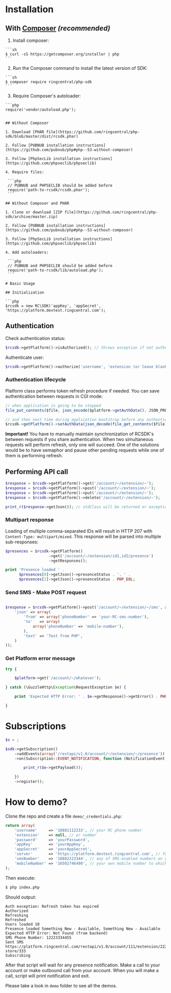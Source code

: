 # Installation

## With [Composer](http://getcomposer.org) *(recommended)*
  
  1. Install composer:
    
    ```sh
    $ curl -sS https://getcomposer.org/installer | php
    ```
  
  2. Run the Composer command to install the latest version of SDK:
  
    ```sh
    $ composer require ringcentral/php-sdk
    ```

  3. Require Composer's autoloader:
    
    ```php
    require('vendor/autoload.php');
   ```

## Without Composer

  1. Download [PHAR file](https://github.com/ringcentral/php-sdk/blob/master/dist/rcsdk.phar)
  
  2. Follow [PUBNUB installation instructions](https://github.com/pubnub/php#php--53-without-composer)
  
  3. Follow [PhpSecLib installation instructions](https://github.com/phpseclib/phpseclib)
  
  4. Require files:
  
    ```php
    // PUBNUB and PHPSECLIB should be added before
    require('path-to-rcsdk/rcsdk.phar');
    ```

## Without Composer and PHAR
    
  1. Clone or download [ZIP file](https://github.com/ringcentral/php-sdk/archive/master.zip)

  2. Follow [PUBNUB installation instructions](https://github.com/pubnub/php#php--53-without-composer)
  
  3. Follow [PhpSecLib installation instructions](https://github.com/phpseclib/phpseclib)
  
  4. Add autoloaders:
  
    ```php
    // PUBNUB and PHPSECLIB should be added before
    require('path-to-rcsdk/lib/autoload.php');
    ```
    
# Basic Usage

## Initialization

```php
$rcsdk = new RC\SDK('appKey', 'appSecret', 'https://platform.devtest.ringcentral.com');
```

## Authentication

Check authentication status:

```php
$rcsdk->getPlatform()->isAuthorized(); // throws exception if not authorized after automatic refresh
```

Authenticate user:

```php
$rcsdk->getPlatform()->authorize('username', 'extension (or leave blank)', 'password', true); // change true to false to not remember user
```

### Authentication lifecycle

Platform class performs token refresh procedure if needed. You can save authentication between requests in CGI mode:

```js
// when application is going to be stopped
file_put_contents($file, json_encode($platform->getAuthData(), JSON_PRETTY_PRINT));

// and then next time during application bootstrap before any authentication checks:
$rcsdk->getPlatform()->setAuthData(json_decode(file_get_contents($file));
```

**Important!** You have to manually maintain synchronization of RCSDK's between requests if you share authentication.
When two simultaneous requests will perform refresh, only one will succeed. One of the solutions would be to have
semaphor and pause other pending requests while one of them is performing refresh.

## Performing API call

```php
$response = $rcsdk->getPlatform()->get('/account/~/extension/~');
$response = $rcsdk->getPlatform()->post('/account/~/extension/~');
$response = $rcsdk->getPlatform()->put('/account/~/extension/~');
$response = $rcsdk->getPlatform()->delete('/account/~/extension/~');

print_r($response->getJson()); // stdClass will be returned or exception if Content-Type is not JSON
```

### Multipart response

Loading of multiple comma-separated IDs will result in HTTP 207 with `Content-Type: multipart/mixed`. This response will
be parsed into multiple sub-responses:

```php
$presences = $rcsdk->getPlatform()
                   ->get('/account/~/extension/id1,id2/presence')
                   ->getResponses();

print 'Presence loaded ' .
      $presences[0]->getJson()->presenceStatus . ', ' .
      $presences[1]->getJson()->presenceStatus . PHP_EOL;
```

### Send SMS - Make POST request

```php

$response = $rcsdk->getPlatform()->post('/account/~/extension/~/sms', array(
    'json' => array(
        'from' => array('phoneNumber' => 'your-RC-sms-number'),
        'to'   => array(
            array('phoneNumber' => 'mobile-number'),
        ),
        'text' => 'Test from PHP',
    )
));
```

### Get Platform error message

```php
try {

    $platform->get('/account/~/whatever');

} catch (\GuzzleHttp\Exception\RequestException $e) {

    print 'Expected HTTP Error: ' . $e->getResponse()->getError() . PHP_EOL;

}
```

# Subscriptions

```php
$s = ;

$sdk->getSubscription()
    ->addEvents(array('/restapi/v1.0/account/~/extension/~/presence'))
    ->on(Subscription::EVENT_NOTIFICATION, function (NotificationEvent $e) {

        print_r($e->getPayload());

    })
    ->register();
```

# How to demo?

Clone the repo and create a file `demo/_credentials.php`:

```php
return array(
    'username'     => '18881112233', // your RC phone number
    'extension'    => null, // or number
    'password'     => 'yourPassword',
    'appKey'       => 'yourAppKey',
    'appSecret'    => 'yourAppSecret',
    'server'       => 'https://platform.devtest.ringcentral.com', // for production - https://platform.ringcentral.com
    'smsNumber'    => '18882223344', // any of SMS-enabled numbers on your RC account
    'mobileNumber' => '16502746490', // your own mobile number to which script will send sms
);
```

Then execute:

```sh
$ php index.php
```

Should output:

```
Auth exception: Refresh token has expired
Authorized
Refreshing
Refreshed
Users loaded 10
Presence loaded Something New - Available, Something New - Available
Expected HTTP Error: Not Found (from backend)
SMS Phone Number: 12223334455
Sent SMS https://platform.ringcentral.com/restapi/v1.0/account/111/extension/222/message-store/333
Subscribing
```

After that script will wait for any presence notification. Make a call to your account or make outbound call from your
account. When you will make a call, script will print notification and exit.

Please take a look in `demo` folder to see all the demos.